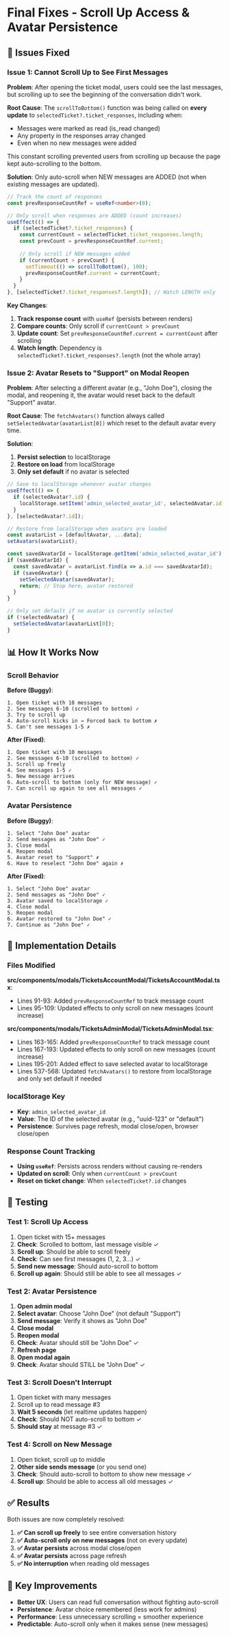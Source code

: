 # Final Fixes - Scroll Up Access & Avatar Persistence

## 🎯 Issues Fixed

### Issue 1: Cannot Scroll Up to See First Messages
**Problem**: After opening the ticket modal, users could see the last messages, but scrolling up to see the beginning of the conversation didn't work.

**Root Cause**: The `scrollToBottom()` function was being called on **every update** to `selectedTicket?.ticket_responses`, including when:
- Messages were marked as read (is_read changed)
- Any property in the responses array changed
- Even when no new messages were added

This constant scrolling prevented users from scrolling up because the page kept auto-scrolling to the bottom.

**Solution**: Only auto-scroll when NEW messages are ADDED (not when existing messages are updated).

```typescript
// Track the count of responses
const prevResponseCountRef = useRef<number>(0);

// Only scroll when responses are ADDED (count increases)
useEffect(() => {
  if (selectedTicket?.ticket_responses) {
    const currentCount = selectedTicket.ticket_responses.length;
    const prevCount = prevResponseCountRef.current;
    
    // Only scroll if NEW messages added
    if (currentCount > prevCount) {
      setTimeout(() => scrollToBottom(), 100);
      prevResponseCountRef.current = currentCount;
    }
  }
}, [selectedTicket?.ticket_responses?.length]); // Watch LENGTH only
```

**Key Changes**:
1. **Track response count** with `useRef` (persists between renders)
2. **Compare counts**: Only scroll if `currentCount > prevCount`
3. **Update count**: Set `prevResponseCountRef.current = currentCount` after scrolling
4. **Watch length**: Dependency is `selectedTicket?.ticket_responses?.length` (not the whole array)

### Issue 2: Avatar Resets to "Support" on Modal Reopen
**Problem**: After selecting a different avatar (e.g., "John Doe"), closing the modal, and reopening it, the avatar would reset back to the default "Support" avatar.

**Root Cause**: The `fetchAvatars()` function always called `setSelectedAvatar(avatarList[0])` which reset to the default avatar every time.

**Solution**: 
1. **Persist selection** to localStorage
2. **Restore on load** from localStorage
3. **Only set default** if no avatar is selected

```typescript
// Save to localStorage whenever avatar changes
useEffect(() => {
  if (selectedAvatar?.id) {
    localStorage.setItem('admin_selected_avatar_id', selectedAvatar.id);
  }
}, [selectedAvatar?.id]);

// Restore from localStorage when avatars are loaded
const avatarList = [defaultAvatar, ...data];
setAvatars(avatarList);

const savedAvatarId = localStorage.getItem('admin_selected_avatar_id');
if (savedAvatarId) {
  const savedAvatar = avatarList.find(a => a.id === savedAvatarId);
  if (savedAvatar) {
    setSelectedAvatar(savedAvatar);
    return; // Stop here, avatar restored
  }
}

// Only set default if no avatar is currently selected
if (!selectedAvatar) {
  setSelectedAvatar(avatarList[0]);
}
```

## 📊 How It Works Now

### Scroll Behavior

**Before (Buggy)**:
```
1. Open ticket with 10 messages
2. See messages 6-10 (scrolled to bottom) ✓
3. Try to scroll up
4. Auto-scroll kicks in → Forced back to bottom ✗
5. Can't see messages 1-5 ✗
```

**After (Fixed)**:
```
1. Open ticket with 10 messages
2. See messages 6-10 (scrolled to bottom) ✓
3. Scroll up freely
4. See messages 1-5 ✓
5. New message arrives
6. Auto-scroll to bottom (only for NEW message) ✓
7. Can scroll up again to see all messages ✓
```

### Avatar Persistence

**Before (Buggy)**:
```
1. Select "John Doe" avatar
2. Send messages as "John Doe" ✓
3. Close modal
4. Reopen modal
5. Avatar reset to "Support" ✗
6. Have to reselect "John Doe" again ✗
```

**After (Fixed)**:
```
1. Select "John Doe" avatar
2. Send messages as "John Doe" ✓
3. Avatar saved to localStorage ✓
4. Close modal
5. Reopen modal
6. Avatar restored to "John Doe" ✓
7. Continue as "John Doe" ✓
```

## 🔧 Implementation Details

### Files Modified

**src/components/modals/TicketsAccountModal/TicketsAccountModal.tsx**:
- Lines 91-93: Added `prevResponseCountRef` to track message count
- Lines 95-109: Updated effects to only scroll on new messages (count increase)

**src/components/modals/TicketsAdminModal/TicketsAdminModal.tsx**:
- Lines 163-165: Added `prevResponseCountRef` to track message count
- Lines 167-193: Updated effects to only scroll on new messages (count increase)
- Lines 195-201: Added effect to save selected avatar to localStorage
- Lines 537-568: Updated `fetchAvatars()` to restore from localStorage and only set default if needed

### localStorage Key
- **Key**: `admin_selected_avatar_id`
- **Value**: The ID of the selected avatar (e.g., "uuid-123" or "default")
- **Persistence**: Survives page refresh, modal close/open, browser close/open

### Response Count Tracking
- **Using `useRef`**: Persists across renders without causing re-renders
- **Updated on scroll**: Only when `currentCount > prevCount`
- **Reset on ticket change**: When `selectedTicket?.id` changes

## 🧪 Testing

### Test 1: Scroll Up Access
1. Open ticket with 15+ messages
2. **Check**: Scrolled to bottom, last message visible ✓
3. **Scroll up**: Should be able to scroll freely
4. **Check**: Can see first messages (1, 2, 3...) ✓
5. **Send new message**: Should auto-scroll to bottom
6. **Scroll up again**: Should still be able to see all messages ✓

### Test 2: Avatar Persistence
1. **Open admin modal**
2. **Select avatar**: Choose "John Doe" (not default "Support")
3. **Send message**: Verify it shows as "John Doe"
4. **Close modal**
5. **Reopen modal**
6. **Check**: Avatar should still be "John Doe" ✓
7. **Refresh page**
8. **Open modal again**
9. **Check**: Avatar should STILL be "John Doe" ✓

### Test 3: Scroll Doesn't Interrupt
1. Open ticket with many messages
2. Scroll up to read message #3
3. **Wait 5 seconds** (let realtime updates happen)
4. **Check**: Should NOT auto-scroll to bottom ✓
5. **Should stay** at message #3 ✓

### Test 4: Scroll on New Message
1. Open ticket, scroll up to middle
2. **Other side sends message** (or you send one)
3. **Check**: Should auto-scroll to bottom to show new message ✓
4. **Scroll up**: Should be able to access all old messages ✓

## ✅ Results

Both issues are now completely resolved:

1. **✅ Can scroll up freely** to see entire conversation history
2. **✅ Auto-scroll only on new messages** (not on every update)
3. **✅ Avatar persists** across modal close/open
4. **✅ Avatar persists** across page refresh
5. **✅ No interruption** when reading old messages

## 🎯 Key Improvements

- **Better UX**: Users can read full conversation without fighting auto-scroll
- **Persistence**: Avatar choice remembered (less work for admins)
- **Performance**: Less unnecessary scrolling = smoother experience
- **Predictable**: Auto-scroll only when it makes sense (new messages)
